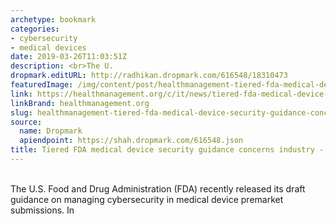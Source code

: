 ```yaml
---
archetype: bookmark
categories:
- cybersecurity
- medical devices
date: 2019-03-26T11:03:51Z
description: <br>The U.
dropmark.editURL: http://radhikan.dropmark.com/616548/18310473
featuredImage: /img/content/post/healthmanagement-tiered-fda-medical-device-security-guidance-concerns-industry-healthmanagement-org.jpg
link: https://healthmanagement.org/c/it/news/tiered-fda-medical-device-security-guidance-concerns-industry
linkBrand: healthmanagement.org
slug: healthmanagement-tiered-fda-medical-device-security-guidance-concerns-industry-healthmanagement-org
source:
  name: Dropmark
  apiendpoint: https://shah.dropmark.com/616548.json
title: Tiered FDA medical device security guidance concerns industry - HealthManagement.org
---
```

<br>The U.S. Food and Drug Administration (FDA) recently released its draft guidance on managing cybersecurity in medical device premarket submissions. In